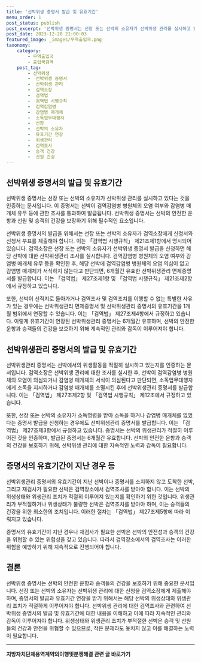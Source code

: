 ```yaml
---
title: '선박위생 증명서 발급 및 유효기간'
menu_order: 1
post_status: publish
post_excerpt: '선박위생 증명서는 선장 또는 선박의 소유자가 선박위생 관리를 실시하고 있다는 것을 인증하는 문서입니다. 이 증명서는 선박이 검역감염병 병원체의 오염 여부와 감염병 매개체 유무 등에 관한 조사를 통과하여 발급됩니다. 선박위생 증명서는 선박의 안전한 운항과 선원 및 승객의 건강을 보장하기 위해 필수적인 요소입니다.'
post_date: 2023-12-20 21:00:03
featured_image: _images/무역출입국.png
taxonomy:
    category:
        - 무역출입국
        - 출입국검역
    post_tag:
        - 선박위생
        -  선박위생 증명서
        -  선박위생 관리
        -  검역소장
        -  검역법
        -  검역법 시행규칙
        -  검역감염병
        -  감염병 매개체
        -  소독업무대행자
        -  선장
        -  선박의 소유자
        -  유효기간 연장
        -  위생관리
        -  검역조사
        -  승객 건강
        -  선원 건강
---
```



## 선박위생 증명서의 발급 및 유효기간

선박위생 증명서는 선장 또는 선박의 소유자가 선박위생 관리를 실시하고 있다는 것을 인증하는 문서입니다. 이 증명서는 선박이 검역감염병 병원체의 오염 여부와 감염병 매개체 유무 등에 관한 조사를 통과하여 발급됩니다. 선박위생 증명서는 선박의 안전한 운항과 선원 및 승객의 건강을 보장하기 위해 필수적인 요소입니다.

선박위생 증명서의 발급을 위해서는 선장 또는 선박의 소유자가 검역소장에게 신청서와 신청서 부표를 제출해야 합니다. 이는 「검역법 시행규칙」 제21조제1항에서 명시되어 있습니다. 검역소장은 선장 또는 선박의 소유자가 선박위생 증명서 발급을 신청하면 해당 선박에 대한 선박위생관리 조사를 실시합니다. 검역감염병 병원체의 오염 여부와 감염병 매개체 유무 등을 확인한 후, 해당 선박에 검역감염병 병원체의 오염 의심이 없고 감염병 매개체가 서식하지 않는다고 판단되면, 6개월간 유효한 선박위생관리 면제증명서를 발급합니다. 이는 「검역법」 제27조제1항 및 「검역법 시행규칙」 제21조제2항에서 규정하고 있습니다.

또한, 선박이 선적지로 돌아가거나 검역조사 및 검역조치를 이행할 수 없는 특별한 사유가 있는 경우에는 선박위생관리 면제증명서 및 선박위생관리 증명서의 유효기간을 1개월 범위에서 연장할 수 있습니다. 이는 「검역법」 제27조제4항에서 규정하고 있습니다. 이렇게 유효기간이 연장된 선박위생관리 증명서는 6개월간 유효하며, 선박의 안전한 운항과 승객들의 건강을 보호하기 위해 계속적인 관리와 감독이 이루어져야 합니다.

## 선박위생관리 증명서의 발급 및 유효기간

선박위생관리 증명서는 선박에서의 위생활동을 적절히 실시하고 있는지를 인증하는 문서입니다. 검역소장은 선박위생 관리에 대한 조사를 실시한 후, 선박이 검역감염병 병원체의 오염이 의심되거나 감염병 매개체의 서식이 의심된다고 판단되면, 소독업무대행자에게 소독을 지시하거나 감염병 매개체를 소멸시킨 후에 선박위생관리 증명서를 발급합니다. 이는 「검역법」 제27조제2항 및 「검역법 시행규칙」 제12조에서 규정하고 있습니다.

또한, 선장 또는 선박의 소유자가 소독명령을 받아 소독을 하거나 감염병 매개체를 없앴다는 증명서 발급을 신청하는 경우에도 선박위생관리 증명서를 발급합니다. 이는 「검역법」 제27조제3항에서 규정하고 있습니다. 증명서는 선박의 위생관리가 적절히 이루어진 것을 인증하며, 발급된 증명서는 6개월간 유효합니다. 선박의 안전한 운항과 승객의 건강을 보호하기 위해, 선박위생 관리에 대한 지속적인 노력과 감독이 필요합니다.

## 증명서의 유효기간이 지난 경우 등

선박위생관리 증명서의 유효기간이 지난 선박이나 증명서를 소지하지 않고 도착한 선박, 그리고 재검사가 필요한 선박은 검역장소에서 검역조사를 받아야 합니다. 이는 선박의 위생상태와 위생관리 조치가 적절히 이루어져 있는지를 확인하기 위한 것입니다. 위생관리가 부적절하거나 위생상태가 불량한 선박은 검역조치를 받아야 하며, 이는 승객들의 건강을 위한 최소한의 조치입니다. 이러한 절차는 「검역법」 제27조제5항에 따라 이뤄지고 있습니다.

증명서의 유효기간이 지난 경우나 재검사가 필요한 선박은 선박의 안전성과 승객의 건강을 위협할 수 있는 위험성을 갖고 있습니다. 따라서 검역장소에서의 검역조사는 이러한 위험을 예방하기 위해 지속적으로 진행되어야 합니다.

## 결론

선박위생 증명서는 선박의 안전한 운항과 승객들의 건강을 보호하기 위해 중요한 문서입니다. 선장 또는 선박의 소유자는 선박위생 관리에 대한 신청을 검역소장에게 제출해야 하며, 증명서의 발급과 유효기간 연장을 받기 위해서는 해당 선박의 위생상태와 위생관리 조치가 적절하게 이루어져야 합니다. 선박위생 관리에 대한 검역조사와 관련하여 선박위생 증명서의 발급 및 유효기간에 대한 내용을 이해하고 이에 따라 지속적인 관리와 감독이 이루어져야 합니다. 위생상태와 위생관리 조치가 부적절한 선박은 승객 및 선원들의 건강과 안전을 위협할 수 있으므로, 작은 문제라도 놓치지 않고 이를 해결하는 노력이 필요합니다.                      
<!-- wp:separator -->
<hr class="wp-block-separator has-alpha-channel-opacity"/>
<!-- /wp:separator -->

<!-- wp:group {"backgroundColor":"base","layout":{"type":"constrained"}} -->
<div class="wp-block-group has-base-background-color has-background"><!-- wp:paragraph {"align":"center","fontSize":"medium"} -->
<p class="has-text-align-center has-large-font-size"><strong>지방자치단체용역계약의이행및분쟁해결 관련 글 바로가기</strong></p>
<!-- /wp:paragraph -->


<!-- wp:latest-posts
{"categories":[{"id":7295,"count":19,"description":"","link":"https://uknowlaw.com/category/%ec%a7%80%eb%b0%a9%ec%9e%90%ec%b9%98%eb%8b%a8%ec%b2%b4%ec%9a%a9%ec%97%ad%ea%b3%84%ec%95%bd%ec%9d%98%ec%9d%b4%ed%96%89%eb%b0%8f%eb%b6%84%ec%9f%81%ed%95%b4%ea%b2%b0/","name":"지방자치단체용역계약의이행및분쟁해결","slug":"지방자치단체용역계약의이행및분쟁해결","taxonomy":"category","parent":0,"meta":[],"_links":{"self":[{"href":"https://uknowlaw.com/wp-json/wp/v2/categories/7295"}],"collection":[{"href":"https://uknowlaw.com/wp-json/wp/v2/categories"}],"about":[{"href":"https://uknowlaw.com/wp-json/wp/v2/taxonomies/category"}],"wp:post_type":[{"href":"https://uknowlaw.com/wp-json/wp/v2/posts?categories=7295"}],"curies":[{"name":"wp","href":"https://api.w.org/{rel}","templated":true}]}}],"postsToShow":100,"excerptLength":28,"postLayout":"grid","columns":2,"featuredImageAlign":"left","featuredImageSizeSlug":"large","fontSize":"small"} /--></div>
<!-- /wp:group -->